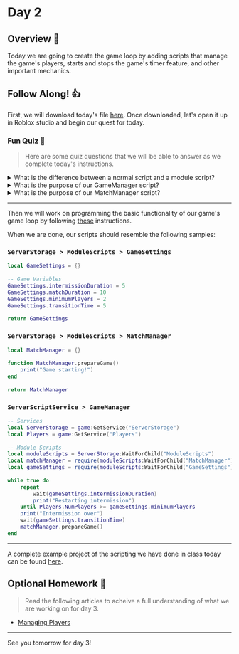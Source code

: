 # Day 2

## Overview 👀
Today we are going to create the game loop by adding scripts that manage the game's players, starts and stops the game's timer feature, and other important mechanics.

## Follow Along! 👍
First, we will download today's file [here](https://education.roblox.com/assets/blt8fcd8f6d09c6c78e/roundBasedGame_lesson1_final.rbxl?disposition=inline). Once downloaded, let's open it up in Roblox studio and begin our quest for today.

### Fun Quiz 🧠
> Here are some quiz questions that we will be able to answer as we complete today's instructions.

<details>
  <summary>What is the difference between a normal script and a module script?</summary>
  Module scripts are not ran automatically; only when they are summoned (via the 'require' statement).
  Utilizing module scripts organizes your code in a clean, professional manner.
</details>

<details>
  <summary>What is the purpose of our GameManager script?</summary>
  It actually is responsible for running the game loop itself!
  It utilizes our MatchManager and GameSettings modules to run the loop.
</details>

<details>
  <summary>What is the purpose of our MatchManager  script?</summary>
  The MatchManager script contains functions that are responsible for sending players into an arena and keeping track of time in a match.
</details>

---

Then we will work on programming the basic functionality of our game's game loop by following [these](https://education.roblox.com/en-us/resources/battle-royale/coding-the-game-loop) instructions.

When we are done, our scripts should resemble the following samples:

### `ServerStorage > ModuleScripts > GameSettings`
```lua
local GameSettings = {}
 
-- Game Variables
GameSettings.intermissionDuration = 5
GameSettings.matchDuration = 10
GameSettings.minimumPlayers = 2
GameSettings.transitionTime = 5
 
return GameSettings
```

### `ServerStorage > ModuleScripts > MatchManager`
```lua
local MatchManager = {}
 
function MatchManager.prepareGame()
	print("Game starting!")
end
 
return MatchManager
```

### `ServerScriptService > GameManager`
```lua
-- Services
local ServerStorage = game:GetService("ServerStorage")
local Players = game:GetService("Players")
 
-- Module Scripts
local moduleScripts = ServerStorage:WaitForChild("ModuleScripts")
local matchManager = require(moduleScripts:WaitForChild("MatchManager"))
local gameSettings = require(moduleScripts:WaitForChild("GameSettings"))
 
while true do
	repeat
		wait(gameSettings.intermissionDuration)
		print("Restarting intermission")
	until Players.NumPlayers >= gameSettings.minimumPlayers
	print("Intermission over")
	wait(gameSettings.transitionTime)
	matchManager.prepareGame()
end
```

---

A complete example project of the scripting we have done in class today can be found [here](https://education.roblox.com/assets/blt7fffb3d25cb1a1dd/battleroyale_lesson2_final.rbxl?disposition=inline).

## Optional Homework 📄
> Read the following articles to acheive a full understanding of what we are working on for day 3.

* [Managing Players](https://education.roblox.com/en-us/resources/battle-royale/managing-players)

---

See you tomorrow for day 3!